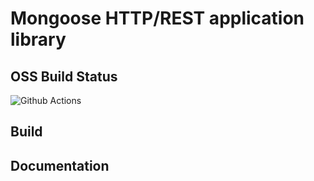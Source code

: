 # Mongoose HTTP/REST application library
## OSS Build Status
![Github Actions](https://github.com/NyuB/muapp/actions/workflows/muapp.yml/badge.svg?branch=master)
## Build
## Documentation